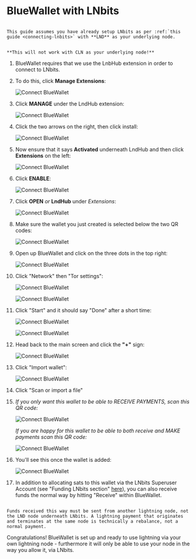 # BlueWallet  with LNbits

```admonish note

This guide assumes you have already setup LNbits as per :ref:`this guide <connecting-lnbits>` with **LND** as your underlying node.

```

```admonish warning

**This will not work with CLN as your underlying node!**

```

1. BlueWallet requires that we use the LnbHub extension in order to connect to LNbits.

1. To do this, click **Manage Extensions**:

    ![Connect BlueWallet](../assets/connect-bluewallet-lnbits-extentions.png)

1. Click **MANAGE** under the LndHub extension:

    ![Connect BlueWallet](../assets/connect-bluewallet-lnbits-lndhub.png)

1. Click the two arrows on the right, then click install:

    ![Connect BlueWallet](../assets/connect-bluewallet-lnbits-lndhub-install.png)

1. Now ensure that it says **Activated** underneath LndHub and then click **Extensions** on the left:

    ![Connect BlueWallet](../assets/connect-bluewallet-lnbits-lndhub-activated.png)

1. Click **ENABLE**:

    ![Connect BlueWallet](../assets/connect-bluewallet-lnbits-lndhub-enabled.png)

1. Click **OPEN** *or* **LndHub** under *Extensions*:

    ![Connect BlueWallet](../assets/connect-bluewallet-lnbits-lndhub-open.png)

1. Make sure the wallet you just created is selected below the two QR codes:

    ![Connect BlueWallet](../assets/connect-bluewallet-lnbits-lndhub-qr.png)

1. Open up BlueWallet and click on the three dots in the top right:

    ![Connect BlueWallet](../assets/connect-bluewallet-lnbits-connect1.jpg)

1. Click "Network" then "Tor settings":

    ![Connect BlueWallet](../assets/connect-bluewallet-lnbits-connect2.jpg)

    ![Connect BlueWallet](../assets/connect-bluewallet-lnbits-connect3.jpg)

1. Click "Start" and it should say "Done" after a short time:

    ![Connect BlueWallet](../assets/connect-bluewallet-lnbits-connect4.jpg)

    ![Connect BlueWallet](../assets/connect-bluewallet-lnbits-connect5.jpg)

1. Head back to the main screen and click the **"+"** sign:

    ![Connect BlueWallet](../assets/connect-bluewallet-lnbits-connect6.jpg)

1. Click "Import wallet":

    ![Connect BlueWallet](../assets/connect-bluewallet-lnbits-connect7.jpg)

1. Click "Scan or import a file"

1. *If you only want this wallet to be able to RECEIVE PAYMENTS, scan this QR code:*

    ![Connect BlueWallet](../assets/connect-bluewallet-lnbits-lndhub-qr-receive.png)

    *If you are happy for this wallet to be able to both receive and MAKE payments scan this QR code:*

    ![Connect BlueWallet](../assets/connect-bluewallet-lnbits-lndhub-qr-send.png)

1. You'll see this once the wallet is added:

    ![Connect BlueWallet](../assets/connect-bluewallet-lnbits-connect8.jpg)

1. In addition to allocating sats to this wallet via the LNbits Superuser Account (see "Funding LNbits section" [here](../lnbits.md#funding-lnbits)), you can also receive funds the normal way by hitting "Receive" within BlueWallet.


```admonish note

Funds received this way must be sent from another lightning node, not the LND node underneath LNbits. A lightning payment that originates and terminates at the same node is technically a rebalance, not a normal payment.

```

Congratulations! BlueWallet is set up and ready to use lightning via your own lightning node - furthermore it will only be able to use your node in the way you allow it, via LNbits.